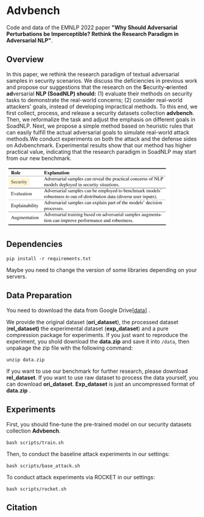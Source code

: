 # Advbench

Code and data of the EMNLP 2022 paper **"Why Should Adversarial Perturbations be Imperceptible? Rethink the Research Paradigm in Adversarial NLP"**.

## Overview

In this paper, we rethink the research paradigm of textual adversarial samples in security scenarios.
We discuss the deficiencies in previous work and propose our suggestions that the research on the **S**ecurity-**o**riented **ad**versarial **NLP (SoadNLP) should:**
(1) evaluate their methods on security tasks to demonstrate the real-world concerns;
(2) consider real-world attackers' goals, instead of developing impractical methods. 
To this end, we first collect, process, and release a security datasets collection **advbench**. Then, we reformalize the task and adjust the emphasis on different goals in SoadNLP. Next, we propose a simple method based on heuristic rules that can easily fulfill the actual adversarial goals to simulate real-world attack methods.We conduct experiments on both the attack and the defense sides on Advbenchmark. 
Experimental results show that our method has higher practical value, indicating that the research paradigm in SoadNLP may start from our new benchmark.

<img src="figs/main.png" alt="main" style="zoom:50%;" />

## Dependencies

```
pip install -r requirements.txt
```

Maybe you need to change the version of some libraries depending on your servers.

## Data Preparation

You need to download the data from Google Drive[[data](https://drive.google.com/drive/folders/1_2q2282ZEoE_iPg8Q4ILGeB_aAkcP43v?usp=sharing)] .

We provide the original dataset (**ori_dataset**), the processed dataset (**rel_dataset)**  the experimental dataset (**exp_dataset**) and a pure compression package for experiments. If you just want to reproduce the experiment, you shold download the **data.zip** and save it into `/data`, then unpakage the zip file with the following command:
```
unzip data.zip
```

If you want to use our benchmark for further research, please download **rel_dataset**. If you want to use raw dataset to process the data yourself, you can download **ori_dataset**. **Exp_dataset** is just an uncompressed format of **data.zip** .

## Experiments

First, you should fine-tune the pre-trained model on our security datasets collection **Advbench**.

```
bash scripts/train.sh
```

Then, to conduct the baseline attack experiments in our settings:

```
bash scripts/base_attack.sh
```

To conduct attack experiments via ROCKET in our settings:

```
bash scripts/rocket.sh
```

## Citation

